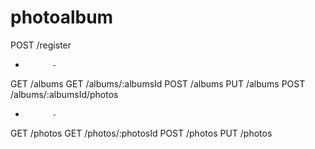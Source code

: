 # photoalbum
POST /register
-			-
GET /albums
GET /albums/:albumsId
POST /albums
PUT /albums
POST /albums/:albumsId/photos
-			-
GET /photos
GET /photos/:photosId
POST /photos
PUT /photos
